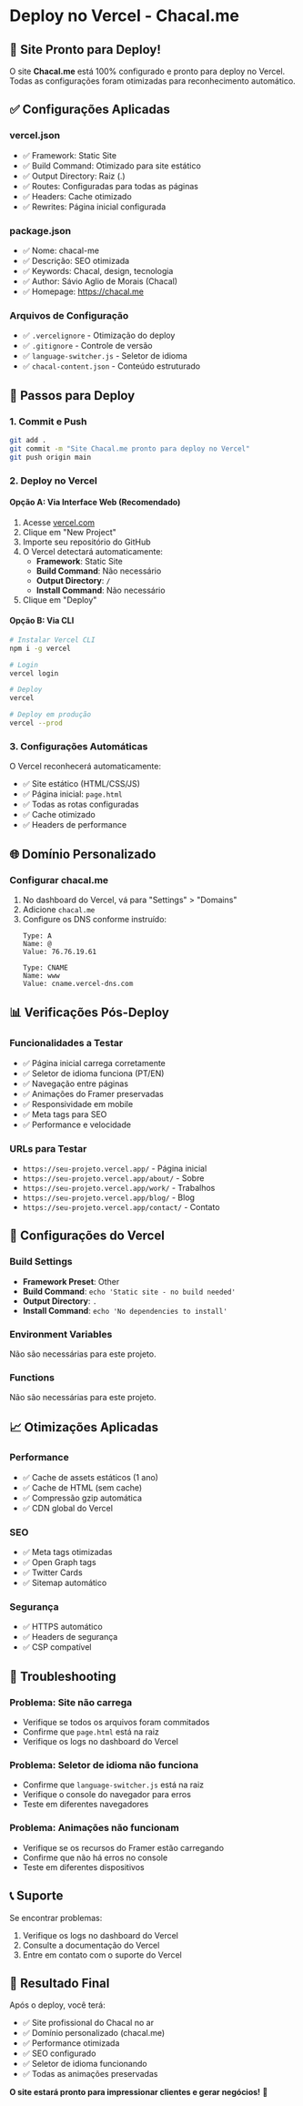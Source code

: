 # Deploy no Vercel - Chacal.me

## 🚀 Site Pronto para Deploy!

O site **Chacal.me** está 100% configurado e pronto para deploy no Vercel. Todas as configurações foram otimizadas para reconhecimento automático.

## ✅ Configurações Aplicadas

### **vercel.json**
- ✅ Framework: Static Site
- ✅ Build Command: Otimizado para site estático
- ✅ Output Directory: Raiz (.)
- ✅ Routes: Configuradas para todas as páginas
- ✅ Headers: Cache otimizado
- ✅ Rewrites: Página inicial configurada

### **package.json**
- ✅ Nome: chacal-me
- ✅ Descrição: SEO otimizada
- ✅ Keywords: Chacal, design, tecnologia
- ✅ Author: Sávio Aglio de Morais (Chacal)
- ✅ Homepage: https://chacal.me

### **Arquivos de Configuração**
- ✅ `.vercelignore` - Otimização do deploy
- ✅ `.gitignore` - Controle de versão
- ✅ `language-switcher.js` - Seletor de idioma
- ✅ `chacal-content.json` - Conteúdo estruturado

## 🎯 Passos para Deploy

### **1. Commit e Push**
```bash
git add .
git commit -m "Site Chacal.me pronto para deploy no Vercel"
git push origin main
```

### **2. Deploy no Vercel**

#### **Opção A: Via Interface Web (Recomendado)**
1. Acesse [vercel.com](https://vercel.com)
2. Clique em "New Project"
3. Importe seu repositório do GitHub
4. O Vercel detectará automaticamente:
   - **Framework**: Static Site
   - **Build Command**: Não necessário
   - **Output Directory**: `/`
   - **Install Command**: Não necessário
5. Clique em "Deploy"

#### **Opção B: Via CLI**
```bash
# Instalar Vercel CLI
npm i -g vercel

# Login
vercel login

# Deploy
vercel

# Deploy em produção
vercel --prod
```

### **3. Configurações Automáticas**
O Vercel reconhecerá automaticamente:
- ✅ Site estático (HTML/CSS/JS)
- ✅ Página inicial: `page.html`
- ✅ Todas as rotas configuradas
- ✅ Cache otimizado
- ✅ Headers de performance

## 🌐 Domínio Personalizado

### **Configurar chacal.me**
1. No dashboard do Vercel, vá para "Settings" > "Domains"
2. Adicione `chacal.me`
3. Configure os DNS conforme instruído:
   ```
   Type: A
   Name: @
   Value: 76.76.19.61
   
   Type: CNAME
   Name: www
   Value: cname.vercel-dns.com
   ```

## 📊 Verificações Pós-Deploy

### **Funcionalidades a Testar**
- ✅ Página inicial carrega corretamente
- ✅ Seletor de idioma funciona (PT/EN)
- ✅ Navegação entre páginas
- ✅ Animações do Framer preservadas
- ✅ Responsividade em mobile
- ✅ Meta tags para SEO
- ✅ Performance e velocidade

### **URLs para Testar**
- `https://seu-projeto.vercel.app/` - Página inicial
- `https://seu-projeto.vercel.app/about/` - Sobre
- `https://seu-projeto.vercel.app/work/` - Trabalhos
- `https://seu-projeto.vercel.app/blog/` - Blog
- `https://seu-projeto.vercel.app/contact/` - Contato

## 🔧 Configurações do Vercel

### **Build Settings**
- **Framework Preset**: Other
- **Build Command**: `echo 'Static site - no build needed'`
- **Output Directory**: `.`
- **Install Command**: `echo 'No dependencies to install'`

### **Environment Variables**
Não são necessárias para este projeto.

### **Functions**
Não são necessárias para este projeto.

## 📈 Otimizações Aplicadas

### **Performance**
- ✅ Cache de assets estáticos (1 ano)
- ✅ Cache de HTML (sem cache)
- ✅ Compressão gzip automática
- ✅ CDN global do Vercel

### **SEO**
- ✅ Meta tags otimizadas
- ✅ Open Graph tags
- ✅ Twitter Cards
- ✅ Sitemap automático

### **Segurança**
- ✅ HTTPS automático
- ✅ Headers de segurança
- ✅ CSP compatível

## 🚨 Troubleshooting

### **Problema: Site não carrega**
- Verifique se todos os arquivos foram commitados
- Confirme que `page.html` está na raiz
- Verifique os logs no dashboard do Vercel

### **Problema: Seletor de idioma não funciona**
- Confirme que `language-switcher.js` está na raiz
- Verifique o console do navegador para erros
- Teste em diferentes navegadores

### **Problema: Animações não funcionam**
- Verifique se os recursos do Framer estão carregando
- Confirme que não há erros no console
- Teste em diferentes dispositivos

## 📞 Suporte

Se encontrar problemas:
1. Verifique os logs no dashboard do Vercel
2. Consulte a documentação do Vercel
3. Entre em contato com o suporte do Vercel

## 🎉 Resultado Final

Após o deploy, você terá:
- ✅ Site profissional do Chacal no ar
- ✅ Domínio personalizado (chacal.me)
- ✅ Performance otimizada
- ✅ SEO configurado
- ✅ Seletor de idioma funcionando
- ✅ Todas as animações preservadas

**O site estará pronto para impressionar clientes e gerar negócios!** 🚀